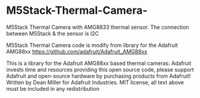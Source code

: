 # M5Stack-Thermal-Camera-
M5Stack Thermal Camera with AMG8833 thermal sensor. The connection between M5Stack &amp; the sensor is I2C

M5Stack Thermal Camera code is modify from library for the Adafruit AMG88xx  https://github.com/adafruit/Adafruit_AMG88xx

This is a library for the Adafruit AMG88xx based thermal cameras:
Adafruit invests time and resources providing this open source code, please support Adafruit and open-source hardware by purchasing products from Adafruit!
Written by Dean Miller for Adafruit Industries. MIT license, all text above must be included in any redistribution
